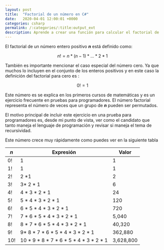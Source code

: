 ```yaml
---
layout: post
title:  "Factorial de un número en C#"
date:   2020-04-01 12:00:01 +0000
categories: csharp
permalink: /:categories/:title:output_ext
description: Aprende a crear una función para calcular el factorial de un número entero positivo en el lenguaje de programación C#. Este puede ser fácilmente escrito en otros lenguajes como Java , Javascript o PHP.
---
```


El factorial de un número entero positivo **_n_** está definido como: 

```math
n! = n*(n-1)*...*2*1
```

También es importante mencionar el caso especial del número cero. Ya que muchos lo incluyen en el conjunto de los enteros positivos y en este caso la definición del factorial para cero es :

```math
0! = 1
```

Este número es se explica en los primeros cursos de matemáticas y es un ejercicio frecuente en pruebas para programadores. El número factorial representa el número de veces que un grupo de **_n_** pueden ser permutados.

El motivo principal de incluir este ejercicio en una prueba para programadores es, desde mi punto de vista, ver como el candidato que tanto maneja el lenguaje de programación y revisar si maneja el tema de recursividad.

Este número crece muy rápidamente como puedes ver en la siguiente tabla

|**_n_**| Expresión  | Valor  |
|-------|---|---|
|0!     | 1  |1| 
|1!     | 1  |1|
|2!     | 2 *1   |2| 
|3!     | 3* 2 * 1   |6|
|4!     | 4 * 3 * 2 * 1   |24|
|5!     | 5 * 4 * 3 * 2 * 1 |120|
|6!     | 6 * 5 * 4 * 3 * 2 * 1 |720|
|7!     | 7 * 6 * 5 * 4 * 3 * 2 * 1 |5,040|
|8!     | 8 * 7 * 6 * 5 * 4 * 3 * 2 * 1 |40,320|
|9!     | 9* 8 * 7 * 6 * 5 * 4 * 3 * 2 * 1 |362,880|
|10!    |10 * 9 * 8 * 7 * 6 * 5 * 4 * 3 * 2 * 1 |3,628,800|
